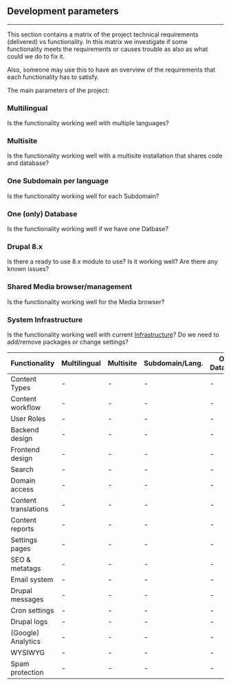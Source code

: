 ## Development parameters
--------------------------
This section contains a matrix of the project technical requirements (delivered) vs functionality.
In this matrix we investigate if some functionality meets the requirements or causes trouble as also as what could we do to fix it.

Also, someone may use this to have an overview of the requirements that each functionality has to satisfy.

The main parameters of the project:

### Multilingual

Is the functionality working well with multiple languages?

### Multisite

Is the functionality working well with a multisite installation that shares code and database?

### One Subdomain per language

Is the functionality working well for each Subdomain?

### One (only) Database

Is the functionality working well if we have one Datbase?

### Drupal 8.x

Is there a ready to use 8.x module to use? Is it working well? Are there any known issues?

### Shared Media browser/management

Is the functionality working well for the Media browser?

### System Infrastructure

Is the functionality working well with current [Infrastructure](infrastructure)? Do we need to add/remove packages or change settings?

|Functionality | Multilingual   | Multisite    | Subdomain/Lang.   | One Database    | Drupal 8.x     | Shared Media    | Infrastructure   |
|--------------| ---------------| -------------| ------------------| ----------------| ---------------| ----------------| -----------------|
|Content Types        | - | - | - | - | - | - | - |
|Content workflow     | - | - | - | - | - | - | - |
|User Roles           | - | - | - | - | - | - | - |
|Backend design       | - | - | - | - | - | - | - |
|Frontend design      | - | - | - | - | - | - | - |
|Search               | - | - | - | - | - | - | - |
|Domain access        | - | - | - | - | - | - | - |
|Content translations | - | - | - | - | - | - | - |
|Content reports      | - | - | - | - | - | - | - |
|Settings pages       | - | - | - | - | - | - | - |
|SEO & metatags       | - | - | - | - | - | - | - |
|Email system         | - | - | - | - | - | - | - |
|Drupal messages      | - | - | - | - | - | - | - |
|Cron settings        | - | - | - | - | - | - | - |
|Drupal logs          | - | - | - | - | - | - | - |
|(Google) Analytics   | - | - | - | - | - | - | - |
|WYSIWYG              | - | - | - | - | - | - | - |
|Spam protection      | - | - | - | - | - | - | - |

